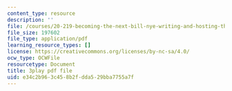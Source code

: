 ```yaml
---
content_type: resource
description: ''
file: /courses/20-219-becoming-the-next-bill-nye-writing-and-hosting-the-educational-show-january-iap-2015/e34c2b963c458b2fdda529bba7755a7f_AjK2zF9yN0k.pdf
file_size: 197602
file_type: application/pdf
learning_resource_types: []
license: https://creativecommons.org/licenses/by-nc-sa/4.0/
ocw_type: OCWFile
resourcetype: Document
title: 3play pdf file
uid: e34c2b96-3c45-8b2f-dda5-29bba7755a7f
---
```

